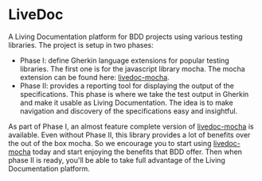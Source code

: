 # LiveDoc

A Living Documentation platform for BDD projects using various testing libraries. The project is setup in two phases:

* Phase I: define Gherkin language extensions for popular testing libraries. The first one is for the javascript library mocha. The mocha extension can be found here: [livedoc-mocha](packages/livedoc-mocha/readme.md).
* Phase II: provides a reporting tool for displaying the output of the specifications. This phase is where we take the test output in Gherkin and make it usable as Living Documentation. The idea is to make navigation and discovery of the specifications easy and insightful.

As part of Phase I, an almost feature complete version of [livedoc-mocha](packages/livedoc-mocha/readme.md) is available. Even without Phase II, this library provides a lot of benefits over the out of the box mocha. So we encourage you to start using [livedoc-mocha](packages/livedoc-mocha/readme.md) today and start enjoying the benefits that BDD offer. Then when phase II is ready, you'll be able to take full advantage of the Living Documentation platform.
